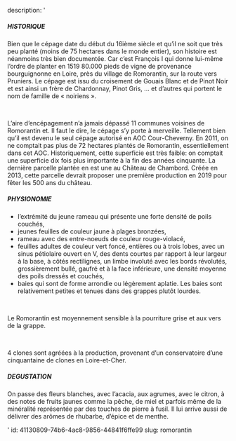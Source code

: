 description: '<h5>HISTORIQUE</h5><p>Bien que le cépage date du début du 16ième siècle et qu’il ne soit que très peu planté (moins de 75 hectares dans le monde entier), son histoire est néanmoins très bien documentée. Car c’est François I qui donne lui-même l’ordre de planter en 1519 80.000 pieds de vigne de provenance bourguignonne en Loire, près du village de Romorantin, sur la route vers Pruniers. Le cépage est issu du croisement de Gouais Blanc et de Pinot Noir et est ainsi un frère de Chardonnay, Pinot Gris, … et d’autres qui portent le nom de famille de « noiriens ».</p><p><br></p><p>L’aire d’encépagement n’a jamais dépassé 11 communes voisines de Romorantin et. Il faut le dire, le cépage s’y porte à merveille. Tellement bien qu’il est devenu le seul cépage autorisé en AOC Cour-Cheverny. En 2011, on ne comptait pas plus de 72 hectares plantés de Romorantin, essentiellement dans cet AOC. Historiquement, cette superficie est très faible: on comptait une superficie dix fois plus importante à la fin des années cinquante. La dernière parcelle plantée en est une au Château de Chambord. Créée en 2013, cette parcelle devrait proposer une première production en 2019 pour fêter les 500 ans du château.</p><h5>PHYSIONOMIE</h5><ul><li>l’extrémité du jeune rameau qui présente une forte densité de poils couchés,<br></li><li>jeunes feuilles de couleur jaune à plages bronzées,<br></li><li>rameau avec des entre-noeuds de couleur rouge-violacé,<br></li><li>feuilles adultes de couleur vert foncé, entières ou à trois lobes, avec un sinus pétiolaire ouvert en V, des dents courtes par rapport à leur largeur à la base, à côtés rectilignes, un limbe involuté avec les bords révolutés, grossièrement bullé, gaufré et à la face inférieure, une densité moyenne des poils dressés et couchés,<br></li><li>baies qui sont de forme arrondie ou légèrement aplatie. Les baies sont relativement petites et tenues dans des grappes plutôt lourdes.<br></li></ul><p><br></p><p>Le Romorantin est moyennement sensible à la pourriture grise et aux vers de la grappe.</p><p><br></p><p>4 clones sont agréées à la production, provenant d’un conservatoire d’une cinquantaine de clones en Loire-et-Cher.</p><h5>DEGUSTATION</h5><p>On passe des fleurs blanches, avec l’acacia, aux agrumes, avec le citron, à des notes de fruits jaunes comme la pêche, de miel et parfois même de la minéralité représentée par des touches de pierre à fusil. Il lui arrive aussi de délivrer des arômes de rhubarbe, d’épice et de menthe.</p>'
id: 41130809-74b6-4ac8-9856-44841f6ffe99
slug: romorantin
